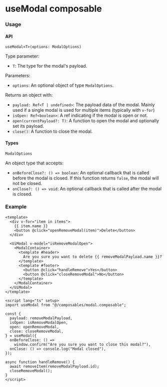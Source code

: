 # useModal composable

### Usage

#### API

`useModal<T>(options: ModalOptions)`

Type parameter:

- `T`: The type for the modal's payload.

Parameters:

- `options`: An optional object of type `ModalOptions`.

Returns an object with:

- `payload: Ref<T | undefined>`: The payload data of the modal. Mainly used if a single modal is used for multiple
  items (typically with `v-for`)
- `isOpen: Ref<boolean>`: A ref indicating if the modal is open or not.
- `open(currentPayload?: T)`: A function to open the modal and optionally set its payload.
- `close()`: A function to close the modal.

#### Types

`ModalOptions`

An object type that accepts:

- `onBeforeClose?: () => boolean`: An optional callback that is called before the modal is closed. If this function
  returns `false`, the modal will not be closed.
- `onClose?: () => void`: An optional callback that is called after the modal is closed.

### Example

```vue
<template>
  <div v-for="item in items">
    {{ item.name }}
    <button @click="openRemoveModal(item)">Delete</button>
  </div>

  <UiModal v-model="isRemoveModalOpen">
    <ModalContainer>
      <template #header>
        Are you sure you want to delete {{ removeModalPayload.name }}?
      </template>
      <template #footer>
        <button @click="handleRemove">Yes</button>
        <button @click="closeRemoveModal">No</button>
      </template>
    </ModalContainer>
  </UiModal>
</template>

<script lang="ts" setup>
import useModal from "@/composables/modal.composable";

const {
  payload: removeModalPayload,
  isOpen: isRemoveModalOpen,
  open: openRemoveModal,
  close: closeRemoveModal,
} = useModal({
  onBeforeClose: () =>
    window.confirm("Are you sure you want to close this modal?"),
  onClose: () => console.log("Modal closed"),
});

async function handleRemove() {
  await removeItem(removeModalPayload.id);
  closeRemoveModal();
}
</script>
```
